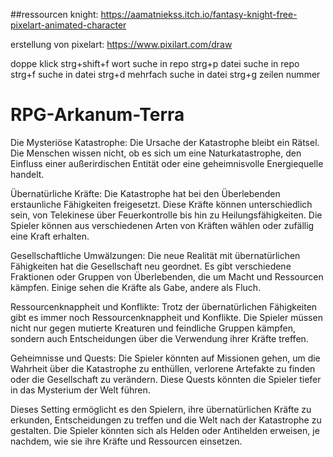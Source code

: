 ##ressourcen
knight: https://aamatniekss.itch.io/fantasy-knight-free-pixelart-animated-character

erstellung von pixelart: https://www.pixilart.com/draw

doppe klick strg+shift+f wort suche in repo
strg+p datei suche in repo
strg+f suche in datei
strg+d mehrfach suche in datei
strg+g zeilen nummer

# RPG-Arkanum-Terra

Die Mysteriöse Katastrophe: Die Ursache der Katastrophe bleibt ein Rätsel. Die Menschen wissen nicht, ob es sich um eine Naturkatastrophe, den Einfluss einer außerirdischen Entität oder eine geheimnisvolle Energiequelle handelt.

Übernatürliche Kräfte: Die Katastrophe hat bei den Überlebenden erstaunliche Fähigkeiten freigesetzt. Diese Kräfte können unterschiedlich sein, von Telekinese über Feuerkontrolle bis hin zu Heilungsfähigkeiten. Die Spieler können aus verschiedenen Arten von Kräften wählen oder zufällig eine Kraft erhalten.

Gesellschaftliche Umwälzungen: Die neue Realität mit übernatürlichen Fähigkeiten hat die Gesellschaft neu geordnet. Es gibt verschiedene Fraktionen oder Gruppen von Überlebenden, die um Macht und Ressourcen kämpfen. Einige sehen die Kräfte als Gabe, andere als Fluch.

Ressourcenknappheit und Konflikte: Trotz der übernatürlichen Fähigkeiten gibt es immer noch Ressourcenknappheit und Konflikte. Die Spieler müssen nicht nur gegen mutierte Kreaturen und feindliche Gruppen kämpfen, sondern auch Entscheidungen über die Verwendung ihrer Kräfte treffen.

Geheimnisse und Quests: Die Spieler könnten auf Missionen gehen, um die Wahrheit über die Katastrophe zu enthüllen, verlorene Artefakte zu finden oder die Gesellschaft zu verändern. Diese Quests könnten die Spieler tiefer in das Mysterium der Welt führen.

Dieses Setting ermöglicht es den Spielern, ihre übernatürlichen Kräfte zu erkunden, Entscheidungen zu treffen und die Welt nach der Katastrophe zu gestalten. Die Spieler könnten sich als Helden oder Antihelden erweisen, je nachdem, wie sie ihre Kräfte und Ressourcen einsetzen.
